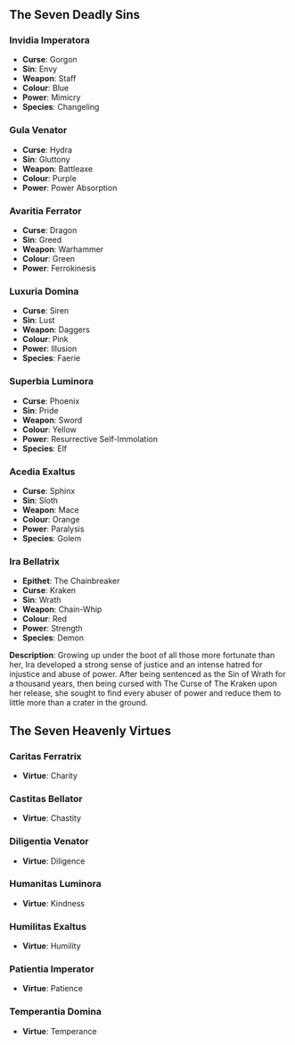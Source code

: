 
# 

## The Seven Deadly Sins


### Invidia Imperatora
- **Curse**: Gorgon
- **Sin**: Envy
- **Weapon**: Staff
- **Colour**: Blue
- **Power**: Mimicry
- **Species**: Changeling

### Gula Venator
- **Curse**: Hydra
- **Sin**: Gluttony
- **Weapon**: Battleaxe
- **Colour**: Purple
- **Power**: Power Absorption

### Avaritia Ferrator
- **Curse**: Dragon
- **Sin**: Greed
- **Weapon**: Warhammer
- **Colour**: Green
- **Power**: Ferrokinesis

### Luxuria Domina
- **Curse**: Siren
- **Sin**: Lust
- **Weapon**: Daggers
- **Colour**: Pink
- **Power**: Illusion
- **Species**: Faerie

### Superbia Luminora
- **Curse**: Phoenix
- **Sin**: Pride
- **Weapon**: Sword
- **Colour**: Yellow
- **Power**: Resurrective Self-Immolation
- **Species**: Elf

### Acedia Exaltus
- **Curse**: Sphinx
- **Sin**: Sloth
- **Weapon**: Mace
- **Colour**: Orange
- **Power**: Paralysis
- **Species**: Golem

### Ira Bellatrix
- **Epithet**: The Chainbreaker
- **Curse**: Kraken
- **Sin**: Wrath
- **Weapon**: Chain-Whip
- **Colour**: Red
- **Power**: Strength
- **Species**: Demon

**Description**:
Growing up under the boot of all those more fortunate than her, Ira developed a strong sense of justice and an intense hatred for injustice and abuse of power. After being sentenced as the Sin of Wrath for a thousand years, then being cursed with The Curse of The Kraken upon her release, she sought to find every abuser of power and reduce them to little more than a crater in the ground.
## The Seven Heavenly Virtues


### Caritas Ferratrix
- **Virtue**: Charity

### Castitas Bellator
- **Virtue**: Chastity

### Diligentia Venator
- **Virtue**: Diligence

### Humanitas Luminora
- **Virtue**: Kindness

### Humilitas Exaltus
- **Virtue**: Humility

### Patientia Imperator
- **Virtue**: Patience

### Temperantia Domina
- **Virtue**: Temperance